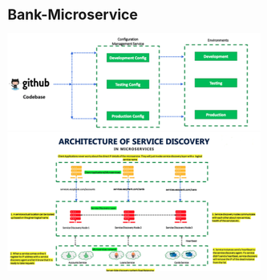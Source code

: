 # Bank-Microservice

![Config server](https://github.com/hrguan/Bank-Microservice/blob/main/1.png)
![service discovery](https://github.com/hrguan/Bank-Microservice/blob/main/2.png)
